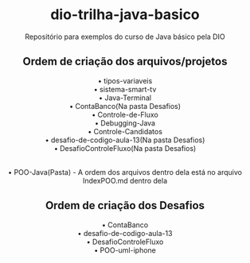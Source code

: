 <h1 align="center">dio-trilha-java-basico</h1>
<p align="center">Repositório para exemplos do curso de Java básico pela DIO</p>

<h2 align="center">Ordem de criação dos arquivos/projetos</h2>
<div align="center">
• tipos-variaveis<br>
• sistema-smart-tv<br>
• Java-Terminal<br>
• ContaBanco(Na pasta Desafios)<br>
• Controle-de-Fluxo<br>
• Debugging-Java<br>
• Controle-Candidatos<br>
• desafio-de-codigo-aula-13(Na pasta Desafios)<br>
• DesafioControleFluxo(Na pasta Desafios)<br><br>

• POO-Java(Pasta) - A ordem dos arquivos dentro dela está no arquivo IndexPOO.md dentro dela<br>
</div>


<h2 align="center">Ordem de criação dos Desafios</h2>
<div align="center">
• ContaBanco<br>
• desafio-de-codigo-aula-13<br>
• DesafioControleFluxo<br>
• POO-uml-iphone
</div>
